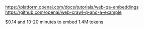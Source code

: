 https://platform.openai.com/docs/tutorials/web-qa-embeddings
https://github.com/openai/web-crawl-q-and-a-example

$0.14 and 10-20 minutes to embed 1.4M tokens